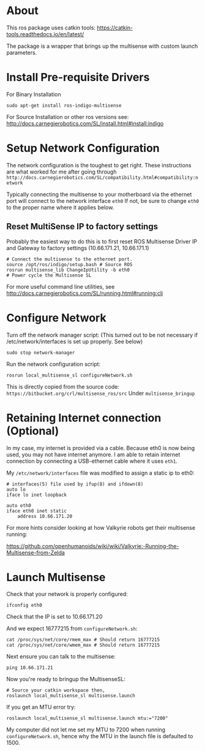 # About
This ros package uses catkin tools: https://catkin-tools.readthedocs.io/en/latest/

The package is a wrapper that brings up the multisense with custom launch parameters.

# Install Pre-requisite Drivers
For Binary Installation
````
sudo apt-get install ros-indigo-multisense
````
For Source Installation or other ros versions see: http://docs.carnegierobotics.com/SL/install.html#install:indigo

# Setup Network Configuration
The network configuration is the toughest to get right.  These instructions are what worked for me after going through `http://docs.carnegierobotics.com/SL/compatibility.html#compatibility:network` 

Typically connecting the multisense to your motherboard via the ethernet port will connect to the network interface `eth0`
If not, be sure to change `eth0` to the proper name where it applies below.


## Reset MultiSense IP to factory settings
Probably the easiest way to do this is to first reset ROS Multisense Driver IP and Gateway to factory settings (10.66.171.21, 10.66.171.1)
````
# Connect the multisense to the ethernet port.
source /opt/ros/indigo/setup.bash # Source ROS
rosrun multisense_lib ChangeIpUtility -b eth0
# Power cycle the Multisense SL
````

For more useful command line utilities, see http://docs.carnegierobotics.com/SL/running.html#running:cli

# Configure Network
Turn off the network manager script: (This turned out to be not necessary if /etc/network/interfaces is set up properly. See below)
````
sudo stop network-manager
````

Run the network configuration script:
````
rosrun local_multisense_sl configureNetwork.sh
````
This is directly copied from the source code: `https://bitbucket.org/crl/multisense_ros/src`
Under `multisense_bringup`

# Retaining Internet connection (Optional)
In my case, my internet is provided via a cable. Because eth0 is now being used, you may not have internet anymore. 
I am able to retain internet connection by connecting a USB-ethernet cable where it uses `eth1`. 

My `/etc/network/interfaces` file was modified to assign a static ip to eth0:

````
# interfaces(5) file used by ifup(8) and ifdown(8)
auto lo
iface lo inet loopback

auto eth0
iface eth0 inet static
    address 10.66.171.20
````

For more hints consider looking at how Valkyrie robots get their multisense running:

https://github.com/openhumanoids/wiki/wiki/Valkyrie:-Running-the-Multisense-from-Zelda

# Launch Multisense
Check that your network is properly configured:
````
ifconfig eth0
````
Check that the IP is set to 10.66.171.20 

And we expect 16777215 from `configureNetwork.sh`:
````
cat /proc/sys/net/core/rmem_max # Should return 16777215
cat /proc/sys/net/core/wmem_max # Should return 16777215
````
Next ensure you can talk to the multisense:
````
ping 10.66.171.21 
````

Now you're ready to bringup the MultisenseSL:

````
# Source your catkin workspace then,
roslaunch local_multisense_sl multisense.launch
````
If you get an MTU error try:
````
roslaunch local_multisense_sl multisense.launch mtu:="7200"
````
My computer did not let me set my MTU to 7200 when running `configureNetwork.sh`, hence why the MTU in the launch file is defaulted to 1500.

